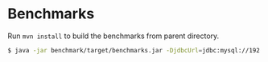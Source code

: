 # Benchmarks

Run `mvn install` to build the benchmarks from parent directory.

```bash
$ java -jar benchmark/target/benchmarks.jar -DjdbcUrl=jdbc:mysql://192.168.99.100:32772/test?useSSL=false -Dusername=root -Dpassword=root
```
